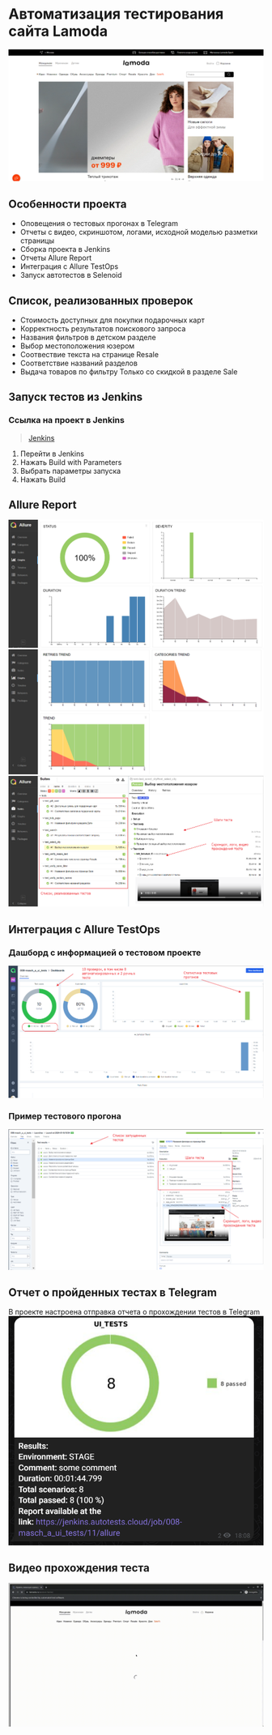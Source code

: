 # Автоматизация тестирования сайта Lamoda
![img.png](pictures/main.png)

## Особенности проекта
* Оповещения о тестовых прогонах в Telegram
* Отчеты с видео, скриншотом, логами, исходной моделью разметки страницы
* Сборка проекта в Jenkins
* Отчеты Allure Report
* Интеграция с Allure TestOps
* Запуск автотестов в Selenoid

## Список, реализованных проверок
* Стоимость доступных для покупки подарочных карт 
* Корректность результатов поискового запроса
* Названия фильтров в детском разделе
* Выбор местоположения юзером
* Соотвествие текста на странице Resale
* Соответствие названий разделов
* Выдача товаров по фильтру Только со скидкой в разделе Sale

## Запуск тестов из Jenkins
### Ссылка на проект в Jenkins
> <a target="_blank" href="https://jenkins.autotests.cloud/job/008-masch_a_ui_tests/">Jenkins</a>
> 
1. Перейти в Jenkins
2. Нажать Build with Parameters
3. Выбрать параметры запуска
4. Нажать Build
## Allure Report
![img.png](pictures/allure-1.png)
![img.png](pictures/allure-2.png)
![img.png](pictures/allure-3.png)

## Интеграция с Allure TestOps
### Дашборд с информацией о тестовом проекте
![img.png](pictures/testops-1.png)

### Пример тестового прогона
![img.png](pictures/testops-2.png)

## Отчет о пройденных тестах в Telegram
В проекте настроена отправка отчета о прохождении тестов в Telegram
![img.png](pictures/telegram.png)

## Видео прохождения теста
![gif](pictures/0e5ac17998f650d09737f61a129e9097.gif)



